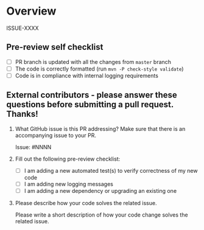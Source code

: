 # Overview

ISSUE-XXXX

## Pre-review self checklist
- [ ] PR branch is updated with all the changes from `master` branch
- [ ] The code is correctly formatted (run `mvn -P check-style validate`)
- [ ] Code is in compliance with internal logging requirements

## External contributors - please answer these questions before submitting a pull request. Thanks!

1. What GitHub issue is this PR addressing? Make sure that there is an accompanying issue to your PR.

   Issue: #NNNN

2. Fill out the following pre-review checklist:

   - [ ] I am adding a new automated test(s) to verify correctness of my new code
   - [ ] I am adding new logging messages
   - [ ] I am adding a new dependency or upgrading an existing one

3. Please describe how your code solves the related issue.

   Please write a short description of how your code change solves the related issue.

